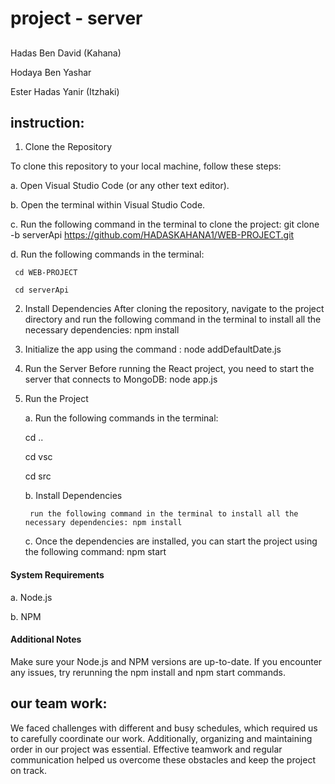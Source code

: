 # project - server
##
Hadas Ben David (Kahana)

Hodaya Ben Yashar

Ester Hadas Yanir (Itzhaki)

## instruction:
1. Clone the Repository

To clone this repository to your local machine, follow these steps:

 a. Open Visual Studio Code (or any other text editor).

 b. Open the terminal within Visual Studio Code.

 c. Run the following command in the terminal to clone the project: git clone -b serverApi https://github.com/HADASKAHANA1/WEB-PROJECT.git


 d. Run the following commands in the terminal: 

     cd WEB-PROJECT
     
     cd serverApi


2. Install Dependencies
After cloning the repository, navigate to the project directory and run the following command in the terminal to install all the necessary dependencies: npm install

3. Initialize the app using the command : node addDefaultDate.js

4. Run the Server
Before running the React project, you need to start the server that connects to MongoDB: node app.js

5. Run the Project

    a. Run the following commands in the terminal: 

     cd ..
     
     cd vsc

     cd src

    b. Install Dependencies
    
        run the following command in the terminal to install all the necessary dependencies: npm install

    c. Once the dependencies are installed, you can start the project using the following command: npm start
    

#### System Requirements
 a. Node.js

 b. NPM

#### Additional Notes
Make sure your Node.js and NPM versions are up-to-date.
If you encounter any issues, try rerunning the npm install and npm start commands.


## our team work:
We faced challenges with different and busy schedules, which required us to carefully coordinate our work.
Additionally, organizing and maintaining order in our project was essential.
Effective teamwork and regular communication helped us overcome these obstacles and keep the project on track.




